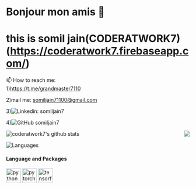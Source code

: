 # Bonjour mon amis 👋

# this is somil jain(CODERATWORK7) (https://coderatwork7.firebaseapp.com/)

📫 How to reach me:  
1)https://t.me/grandmaster7110

2)mail me: somiljain71100@gmail.com

3)![Linkedin: somiljain7](https://img.shields.io/badge/-somiljain7-blue?style=flat-square&logo=Linkedin&logoColor=white&link=https://www.linkedin.com/in/somil-jain7/)

4)![GitHub somiljain7](https://img.shields.io/github/followers/somiljain7?label=follow&style=social)

<img align="right" src="http://estruyf-github.azurewebsites.net/api/VisitorHit?user=vanshbhasin157&repo=vanshbhasin157&countColorcountColor&countColor=%237B1E7B" />


![coderatwork7's github stats](https://github-readme-stats.vercel.app/api/?username=somiljain7&show_icons=true&title_color=fff&icon_color=79ff97&text_color=9f9f9f&bg_color=151515)

![Languages](https://github-readme-stats.vercel.app/api/top-langs/?username=somiljain7&layout=compact&hide_border=true)

#### Language and Packages
<p>  <img src="https://devicons.github.io/devicon/devicon.git/icons/python/python-original.svg" alt="python" width="40" height="40"/>  <img src="https://www.vectorlogo.zone/logos/pytorch/pytorch-icon.svg" alt="pytorch" width="40" height="40"/> <img src="https://www.vectorlogo.zone/logos/tensorflow/tensorflow-icon.svg" alt="tensorflow" width="40" height="40"/>  </p>



